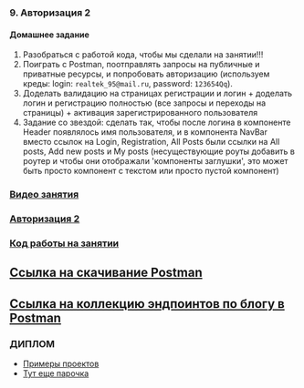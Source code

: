 ### 9. Авторизация 2

#### Домашнее задание

1. Разобраться с работой кода, чтобы мы сделали на занятии!!!
2. Поиграть с Postman, поотправлять запросы на публичные и приватные ресурсы, и попробовать авторизацию (используем креды: login: `realtek_95@mail.ru`, password: `123654Qq`).
3. Доделать валидацию на страницах регистрации и логин + доделать логин и регистрацию полностью (все запросы и переходы на страницы) + активация зарегистрированного пользователя
4. Задание со звездой: сделать так, чтобы после логина в компоненте Header появлялось имя пользователя, и в компонента NavBar вместо ссылок на Login, Registration, All Posts были ссылки на All posts, Add new posts и My posts (несуществующие роуты добавить в роутер и чтобы они отображали 'компоненты заглушки', это может быть просто компонент с текстом или просто пустой компонент)

### [Видео занятия](https://drive.google.com/file/d/19661smattpjfGm3lBgOlTxISiDScersD/view?usp=sharing)

### [Авторизация 2](https://drive.google.com/file/d/1dUOMJfMK8tcEvxkHWNlfhPnwbWM_F0U7/view?usp=sharing)

### [Код работы на занятии](../classWork)

## [Ссылка на скачивание Postman](https://www.postman.com/downloads/)

## [Ссылка на коллекцию эндпоинтов по блогу в Postman](https://www.getpostman.com/collections/65b645892b2a0af25cde)

### ДИПЛОМ

- [Примеры проектов](https://drive.google.com/file/d/13eRpR5Vb6m17wSa6O2vZbbRm2gc54NdS/view?usp=sharing)
- [Тут еще парочка](https://github.com/dromanchuck/js-lectures/tree/master/diploma)
